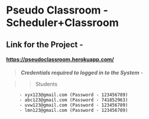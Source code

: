 # Pseudo Classroom - Scheduler+Classroom
## Link for the Project - 
#### https://pseudoclassroom.herokuapp.com/

> ***Credentials required to logged in to the System*** -

>  > Students

         - xyx123@gmail.com (Password - 123456789)
         - abc123@gmail.com (Password - 741852963)
         - uvw123@gmail.com (Password - 123456789)
         - lmn123@gmail.com (Password - 123456789)
